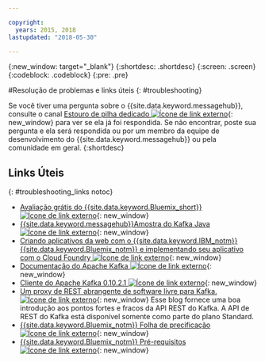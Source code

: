 ```yaml
---

copyright:
  years: 2015, 2018
lastupdated: "2018-05-30"

---
```


{:new_window: target="_blank"}
{:shortdesc: .shortdesc}
{:screen: .screen}
{:codeblock: .codeblock}
{:pre: .pre}



#Resolução de problemas e links úteis
{: #troubleshooting}

Se você tiver uma pergunta sobre o {{site.data.keyword.messagehub}}, consulte o canal
[Estouro de pilha dedicado ![Ícone de link externo](../../icons/launch-glyph.svg "Ícone de link externo")](http://stackoverflow.com/questions/tagged/message-hub){: new_window} para ver se ela já foi respondida.
Se não encontrar, poste sua pergunta e ela será respondida ou por um membro da equipe de desenvolvimento do
{{site.data.keyword.messagehub}} ou pela comunidade em geral.
{:shortdesc}

## Links Úteis
{: #troubleshooting_links notoc}

*  [Avaliação grátis do {{site.data.keyword.Bluemix_short}}![Ícone de link externo](../../icons/launch-glyph.svg "Ícone de link externo")](https://apps.admin.ibmcloud.com/manage/trial/bluemix.html){: new_window}
*  [{{site.data.keyword.messagehub}}Amostra do Kafka Java ![Ícone de link externo](../../icons/launch-glyph.svg "Ícone de link externo")](https://github.com/ibm-messaging/message-hub-samples/tree/master/kafka-java-console-sample){: new_window}
*  [Criando aplicativos da web com o {{site.data.keyword.IBM_notm}} {{site.data.keyword.Bluemix_notm}} e implementando seu
aplicativo com o Cloud Foundry ![Ícone de link externo](../../icons/launch-glyph.svg "Ícone de link externo")](http://www.ng.bluemix.net/docs/starters/install_cli.html){: new_window}
*  [Documentação do Apache Kafka ![Ícone de link externo](../../icons/launch-glyph.svg "Ícone de link externo")](http://kafka.apache.org/documentation.html){: new_window}
*  [Cliente do Apache Kafka 0.10.2.1 ![Ícone de link externo](../../icons/launch-glyph.svg "Ícone de link externo")](http://kafka.apache.org/0102/javadoc/index.html){: new_window}
*  [Um proxy de REST abrangente de software livre para Kafka. ![Ícone de link externo](../../icons/launch-glyph.svg "Ícone de link externo")](http://www.confluent.io/blog/a-comprehensive-open-source-rest-proxy-for-kafka/){: new_window} 
	Esse blog fornece uma boa introdução aos pontos fortes e fracos da API REST do Kafka. A API de REST do Kafka está disponível somente como
parte do plano Standard.
*  [{{site.data.keyword.Bluemix_notm}} Folha de precificação ![Ícone de link externo](../../icons/launch-glyph.svg "Ícone de link externo")](https://www.ng.bluemix.net/#/pricing){: new_window}
*  [{{site.data.keyword.Bluemix_notm}} Pré-requisitos ![Ícone de link externo](../../icons/launch-glyph.svg "Ícone de link externo")](https://developer.ibm.com/bluemix/support/#prereqs/){: new_window}

